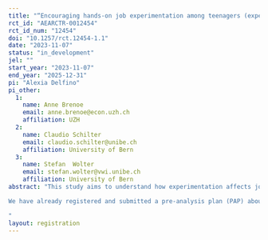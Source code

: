```yaml
---
title: "“Encouraging hands-on job experimentation among teenagers (experiment 2)”"
rct_id: "AEARCTR-0012454"
rct_id_num: "12454"
doi: "10.1257/rct.12454-1.1"
date: "2023-11-07"
status: "in_development"
jel: ""
start_year: "2023-11-07"
end_year: "2025-12-31"
pi: "Alexia Delfino"
pi_other:
  1:
    name: Anne Brenoe
    email: anne.brenoe@econ.uzh.ch
    affiliation: UZH
  2:
    name: Claudio Schilter
    email: claudio.schilter@unibe.ch
    affiliation: University of Bern
  3:
    name: Stefan  Wolter
    email: stefan.wolter@vwi.unibe.ch
    affiliation: University of Bern
abstract: "This study aims to understand how experimentation affects job search and career choices. We hypothesize that encouraging teenagers’ experimentation of different occupations will affect their job search and ultimately help them make better choices for their career. To test this hypothesis, we designed a field experiment in collaboration with firms where the treatment consists of experiencing the real-life work environment in an occupation that the student had not considered. We compare the treated group to a control group that instead experience an occupation similar (or identical) to their preferred occupation.
We have already registered and submitted a pre-analysis plan (PAP) about a similar experiment we conduct with schools. This registration is for a second experiment that will be conducted in collaboration with firms. 
"
layout: registration
---
```


